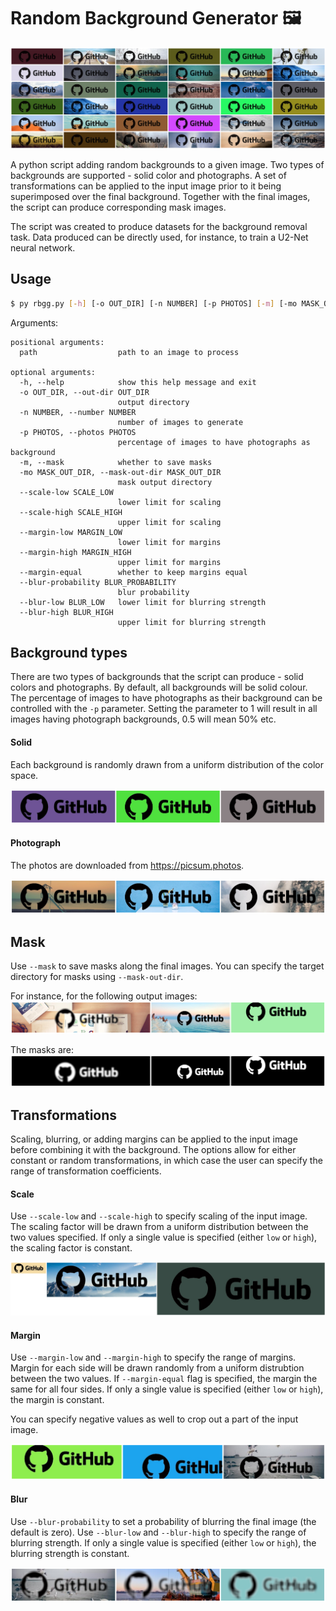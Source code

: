 # Random Background Generator 🖼

![grid](/assets/grid.png)

A python script adding random backgrounds to a given image. Two types of backgrounds are supported - solid color and photographs. A set of transformations can be applied to the input image prior to it being superimposed over the final background. Together with the final images, the script can produce corresponding mask images.

The script was created to produce datasets for the background removal task. Data produced can be directly used, for instance, to train a U2-Net neural network.

## Usage

```bash
$ py rbgg.py [-h] [-o OUT_DIR] [-n NUMBER] [-p PHOTOS] [-m] [-mo MASK_OUT_DIR] [--scale-low SCALE_LOW] [--scale-high SCALE_HIGH] [--margin-low MARGIN_LOW] [--margin-high MARGIN_HIGH] [--margin-equal] [--blur-probability BLUR_PROBABILITY] [--blur-low BLUR_LOW] [--blur-high BLUR_HIGH] path
```

Arguments:

```
positional arguments:
  path                  path to an image to process

optional arguments:
  -h, --help            show this help message and exit
  -o OUT_DIR, --out-dir OUT_DIR
                        output directory
  -n NUMBER, --number NUMBER
                        number of images to generate
  -p PHOTOS, --photos PHOTOS
                        percentage of images to have photographs as background
  -m, --mask            whether to save masks
  -mo MASK_OUT_DIR, --mask-out-dir MASK_OUT_DIR
                        mask output directory
  --scale-low SCALE_LOW
                        lower limit for scaling
  --scale-high SCALE_HIGH
                        upper limit for scaling
  --margin-low MARGIN_LOW
                        lower limit for margins
  --margin-high MARGIN_HIGH
                        upper limit for margins
  --margin-equal        whether to keep margins equal
  --blur-probability BLUR_PROBABILITY
                        blur probability
  --blur-low BLUR_LOW   lower limit for blurring strength
  --blur-high BLUR_HIGH
                        upper limit for blurring strength
```

## Background types

There are two types of backgrounds that the script can produce - solid colors and photographs. By default, all backgrounds will be solid colour. The percentage of images to have photographs as their background can be controlled with the `-p` parameter. Setting the parameter to 1 will result in all images having photograph backgrounds, 0.5 will mean 50% etc.

#### Solid

Each background is randomly drawn from a uniform distribution of the color space.

![Scale](/assets/solid.png)

#### Photograph

The photos are downloaded from https://picsum.photos.

![Photo](/assets/photo.png)

## Mask

Use `--mask` to save masks along the final images. You can specify the target directory for masks using `--mask-out-dir`.

For instance, for the following output images:
![Final imgs](/assets/mask_org.png)

The masks are:
![Final imgs with masks](/assets/mask_mask.png)

## Transformations

Scaling, blurring, or adding margins can be applied to the input image before combining it with the background. The options allow for either constant or random transformations, in which case the user can specify the range of transformation coefficients.

#### Scale

Use `--scale-low` and `--scale-high` to specify scaling of the input image. The scaling factor will be drawn from a uniform distribution between the two values specified. If only a single value is specified (either `low` or `high`), the scaling factor is constant.

![Scaling](/assets/scale.png)

#### Margin

Use `--margin-low` and `--margin-high` to specify the range of margins. Margin for each side will be drawn randomly from a uniform distrubtion between the two values. If `--margin-equal` flag is specified, the margin the same for all four sides. If only a single value is specified (either `low` or `high`), the margin is constant.

You can specify negative values as well to crop out a part of the input image.

![Margin](/assets/margin.png)

#### Blur

Use `--blur-probability` to set a probability of blurring the final image (the default is zero). Use `--blur-low` and `--blur-high` to specify the range of blurring strength. If only a single value is specified (either `low` or `high`), the blurring strength is constant.

![Blur](/assets/blur.png)

